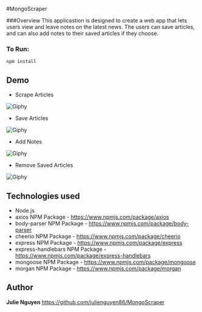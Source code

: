 #MongoScraper


###Overview
This applicastion is designed to create a web app that lets users view and leave notes on the latest news. The users can save articles, and can also add notes to their saved articles if they choose.

### To Run:
```npm install```

## Demo
* Scrape Articles

![Giphy](public/images/scraper.gif)


* Save Articles

![Giphy](public/images/savearticle.gif)


* Add Notes

![Giphy](public/images/notes.gif)


* Remove Saved Articles

![Giphy](public/images/remove.gif)


## Technologies used 
- Node.js
- axios NPM Package - https://www.npmjs.com/package/axios
- body-parser NPM Package - https://www.npmjs.com/package/body-parser
- cheerio NPM Package - https://www.npmjs.com/package/cheerio
- express NPM Package - https://www.npmjs.com/package/express
- express-handlebars NPM Package - https://www.npmjs.com/package/express-handlebars
- mongoose NPM Package - https://www.npmjs.com/package/mongoose
- morgan NPM Package - https://www.npmjs.com/package/morgan

## Author
**Julie Nguyen** https://github.com/julienguyen86/MongoScraper

